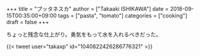 +++
title = "プッタネスカ"
author = ["Takaaki ISHIKAWA"]
date = 2018-09-15T00:35:00+09:00
tags = ["pasta", "tomato"]
categories = ["cooking"]
draft = false
+++

ちょっと残念な仕上がり。勇気をもって水を入れるべきだった。  

{{< tweet user="takaxp" id="1040822426286776321" >}}